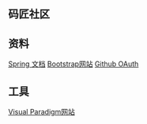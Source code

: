 ## 码匠社区

## 资料
[Spring 文档](https://spring.io/guides)
[Bootstrap网站](https://v3.bootcss.com)
[Github OAuth](https://developer.github.com/apps/building-github-apps/creating-a-github-app/)
## 工具
[Visual Paradigm网站](https://www.visual-paradigm.com/cn/)